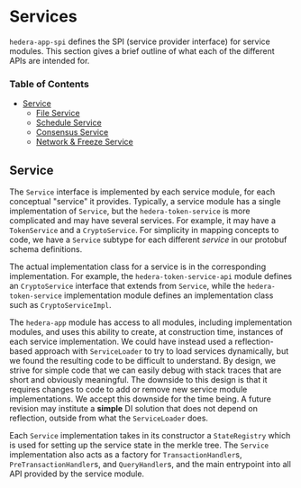 # Services

`hedera-app-spi` defines the SPI (service provider interface) for service modules. This section gives a brief outline
of what each of the different APIs are intended for.

### Table of Contents
- [Service](#Service)
  - [File Service](file-service/file-service.md)
  - [Schedule Service](schedule-service/schedule-service.md)
  - [Consensus Service](consensus-service/consensus-service.md)
  - [Network & Freeze Service](network-admin-service/network-admin-service.md)

## Service

The `Service` interface is implemented by each service module, for each conceptual "service" it provides. Typically, a
service module has a single implementation of `Service`, but the `hedera-token-service` is more complicated and may have
several services. For example, it may have a `TokenService` and a `CryptoService`. For simplicity in mapping concepts to
code, we have a `Service` subtype for each different *service* in our protobuf schema definitions.

The actual implementation class for a service is in the corresponding implementation. For example, the
`hedera-token-service-api` module defines an `CryptoService` interface that extends from `Service`, while the
`hedera-token-service` implementation module defines an implementation class such as `CryptoServiceImpl`.

The `hedera-app` module has access to all modules, including implementation modules, and uses this ability to create,
at construction time, instances of each service implementation. We could have instead used a reflection-based approach
with `ServiceLoader` to try to load services dynamically, but we found the resulting code to be difficult to understand.
By design, we strive for simple code that we can easily debug with stack traces that are short and obviously meaningful.
The downside to this design is that it requires changes to code to add or remove new service module implementations.
We accept this downside for the time being. A future revision may institute a **simple** DI solution that does not
depend on reflection, outside from what the `ServiceLoader` does.

Each `Service` implementation takes in its constructor a `StateRegistry` which is used for setting up the service state
in the merkle tree. The `Service` implementation also acts as a factory for `TransactionHandler`s,
`PreTransactionHandler`s, and `QueryHandler`s, and the main entrypoint into all API provided by the service module.
